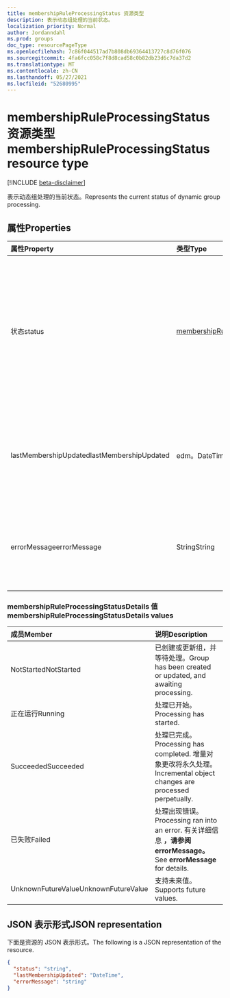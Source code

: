 ```yaml
---
title: membershipRuleProcessingStatus 资源类型
description: 表示动态组处理的当前状态。
localization_priority: Normal
author: Jordanndahl
ms.prod: groups
doc_type: resourcePageType
ms.openlocfilehash: 7c86f044517ad7b808db69364413727c8d76f076
ms.sourcegitcommit: 4fa6fcc058c7f8d8cad58c0b82db23d6c7da37d2
ms.translationtype: MT
ms.contentlocale: zh-CN
ms.lasthandoff: 05/27/2021
ms.locfileid: "52680995"
---
```

# <a name="membershipruleprocessingstatus-resource-type"></a><span data-ttu-id="2f495-103">membershipRuleProcessingStatus 资源类型</span><span class="sxs-lookup"><span data-stu-id="2f495-103">membershipRuleProcessingStatus resource type</span></span>

[!INCLUDE [beta-disclaimer](../../includes/beta-disclaimer.md)]

<span data-ttu-id="2f495-104">表示动态组处理的当前状态。</span><span class="sxs-lookup"><span data-stu-id="2f495-104">Represents the current status of dynamic group processing.</span></span>

## <a name="properties"></a><span data-ttu-id="2f495-105">属性</span><span class="sxs-lookup"><span data-stu-id="2f495-105">Properties</span></span>

| <span data-ttu-id="2f495-106">属性</span><span class="sxs-lookup"><span data-stu-id="2f495-106">Property</span></span> | <span data-ttu-id="2f495-107">类型</span><span class="sxs-lookup"><span data-stu-id="2f495-107">Type</span></span> | <span data-ttu-id="2f495-108">说明</span><span class="sxs-lookup"><span data-stu-id="2f495-108">Description</span></span> |
|:-------- |:---- |:----------- |
| <span data-ttu-id="2f495-109">状态</span><span class="sxs-lookup"><span data-stu-id="2f495-109">status</span></span> | [<span data-ttu-id="2f495-110">membershipRuleProcessingStatusDetails</span><span class="sxs-lookup"><span data-stu-id="2f495-110">membershipRuleProcessingStatusDetails</span></span>](#membershipruleprocessingstatusdetails-values) | <span data-ttu-id="2f495-111">动态组处理的当前状态。</span><span class="sxs-lookup"><span data-stu-id="2f495-111">Current status of a dynamic group processing.</span></span> <span data-ttu-id="2f495-112">可能的值是 `NotStarted` `Running` `Succeeded` ：、、、 `Failed` 和 `UnknownFutureValue` 。</span><span class="sxs-lookup"><span data-stu-id="2f495-112">Possible values are: `NotStarted`, `Running`, `Succeeded`, `Failed`, and `UnknownFutureValue`.</span></span>  <br><br> <span data-ttu-id="2f495-113">必需。</span><span class="sxs-lookup"><span data-stu-id="2f495-113">Required.</span></span> <span data-ttu-id="2f495-114">只读。</span><span class="sxs-lookup"><span data-stu-id="2f495-114">Read-only.</span></span>|
| <span data-ttu-id="2f495-115">lastMembershipUpdated</span><span class="sxs-lookup"><span data-stu-id="2f495-115">lastMembershipUpdated</span></span> | <span data-ttu-id="2f495-116">edm。DateTime</span><span class="sxs-lookup"><span data-stu-id="2f495-116">edm.DateTime</span></span> | <span data-ttu-id="2f495-117">更新动态组的成员身份的最近日期和时间。</span><span class="sxs-lookup"><span data-stu-id="2f495-117">Most recent date and time when membership of a dynamic group was updated.</span></span> <br><br> <span data-ttu-id="2f495-118">可选。</span><span class="sxs-lookup"><span data-stu-id="2f495-118">Optional.</span></span> <span data-ttu-id="2f495-119">只读。</span><span class="sxs-lookup"><span data-stu-id="2f495-119">Read-only.</span></span>|
| <span data-ttu-id="2f495-120">errorMessage</span><span class="sxs-lookup"><span data-stu-id="2f495-120">errorMessage</span></span> | <span data-ttu-id="2f495-121">String</span><span class="sxs-lookup"><span data-stu-id="2f495-121">String</span></span> | <span data-ttu-id="2f495-122">动态组处理出现错误时的详细错误消息。</span><span class="sxs-lookup"><span data-stu-id="2f495-122">Detailed error message if dynamic group processing ran into an error.</span></span> <br><br> <span data-ttu-id="2f495-123">可选。</span><span class="sxs-lookup"><span data-stu-id="2f495-123">Optional.</span></span> <span data-ttu-id="2f495-124">只读。</span><span class="sxs-lookup"><span data-stu-id="2f495-124">Read-only.</span></span>|

### <a name="membershipruleprocessingstatusdetails-values"></a><span data-ttu-id="2f495-125">membershipRuleProcessingStatusDetails 值</span><span class="sxs-lookup"><span data-stu-id="2f495-125">membershipRuleProcessingStatusDetails values</span></span>

| <span data-ttu-id="2f495-126">成员</span><span class="sxs-lookup"><span data-stu-id="2f495-126">Member</span></span> | <span data-ttu-id="2f495-127">说明</span><span class="sxs-lookup"><span data-stu-id="2f495-127">Description</span></span> |
|:-------- |:----------- |
| <span data-ttu-id="2f495-128">NotStarted</span><span class="sxs-lookup"><span data-stu-id="2f495-128">NotStarted</span></span> | <span data-ttu-id="2f495-129">已创建或更新组，并等待处理。</span><span class="sxs-lookup"><span data-stu-id="2f495-129">Group has been created or updated, and awaiting processing.</span></span>|
| <span data-ttu-id="2f495-130">正在运行</span><span class="sxs-lookup"><span data-stu-id="2f495-130">Running</span></span> | <span data-ttu-id="2f495-131">处理已开始。</span><span class="sxs-lookup"><span data-stu-id="2f495-131">Processing has started.</span></span>|
| <span data-ttu-id="2f495-132">Succeeded</span><span class="sxs-lookup"><span data-stu-id="2f495-132">Succeeded</span></span> | <span data-ttu-id="2f495-133">处理已完成。</span><span class="sxs-lookup"><span data-stu-id="2f495-133">Processing has completed.</span></span> <span data-ttu-id="2f495-134">增量对象更改将永久处理。</span><span class="sxs-lookup"><span data-stu-id="2f495-134">Incremental object changes are processed perpetually.</span></span> |
| <span data-ttu-id="2f495-135">已失败</span><span class="sxs-lookup"><span data-stu-id="2f495-135">Failed</span></span> | <span data-ttu-id="2f495-136">处理出现错误。</span><span class="sxs-lookup"><span data-stu-id="2f495-136">Processing ran into an error.</span></span> <span data-ttu-id="2f495-137">有关详细信息 **，请参阅 errorMessage。**</span><span class="sxs-lookup"><span data-stu-id="2f495-137">See **errorMessage** for details.</span></span> |
| <span data-ttu-id="2f495-138">UnknownFutureValue</span><span class="sxs-lookup"><span data-stu-id="2f495-138">UnknownFutureValue</span></span> | <span data-ttu-id="2f495-139">支持未来值。</span><span class="sxs-lookup"><span data-stu-id="2f495-139">Supports future values.</span></span> |

## <a name="json-representation"></a><span data-ttu-id="2f495-140">JSON 表示形式</span><span class="sxs-lookup"><span data-stu-id="2f495-140">JSON representation</span></span>

<span data-ttu-id="2f495-141">下面是资源的 JSON 表示形式。</span><span class="sxs-lookup"><span data-stu-id="2f495-141">The following is a JSON representation of the resource.</span></span>

<!-- {
  "blockType": "resource",
  "optionalProperties": [

  ],
  "@odata.type": "microsoft.graph.membershipRuleProcessingStatus",
  "baseType": null
}-->

```json
{
  "status": "string",
  "lastMembershipUpdated": "DateTime",
  "errorMessage": "string"
}
```
